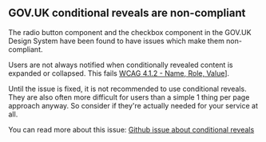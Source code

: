 ## GOV.UK conditional reveals are non-compliant

The radio button component and the checkbox component in the GOV.UK Design System have been found to have issues which make them non-compliant.

Users are not always notified when conditionally revealed content is expanded or collapsed. This fails [WCAG 4.1.2 - Name, Role, Value](https://www.w3.org/WAI/WCAG21/quickref/#name-role-value)].

Until the issue is fixed, it is not recommended to use conditional reveals. They are also often more difficult for users than a simple 1 thing per page approach anyway. So consider if they're actually needed for your service at all.

You can read more about this issue: 
[Github issue about conditional reveals](https://github.com/alphagov/govuk-frontend/issues/1972)
